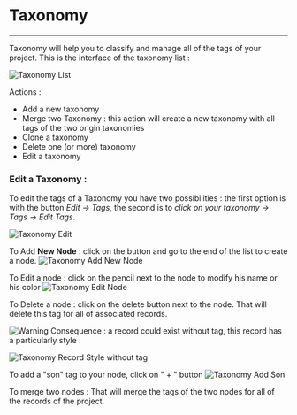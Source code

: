 # Taxonomy

-----------------

Taxonomy will help you to classify and manage all of the tags of your project.
This is the interface of the taxonomy list :

![Taxonomy List](/images/web_ui/taxonomy_list.png)

Actions :

- Add a new taxonomy
- Merge two Taxonomy : this action will create a new taxonomy with all tags of the two origin taxonomies
- Clone a taxonomy
- Delete one (or more) taxonomy
- Edit a taxonomy

### Edit a Taxonomy :

To edit the tags of a Taxonomy you have two possibilities : the first option is with the button *Edit -> Tags*, the second is to *click on your taxonomy -> Tags -> Edit Tags*.

![Taxonomy Edit](/images/web_ui/taxonomy_edit.png)

To Add **New Node** : click on the button and go to the end of the list to create a node.
![Taxonomy Add New Node](/images/web_ui/taxonomy_new_node.png)

To Edit a node : click on the pencil next to the node to modify his name or his color
![Taxonomy Edit Node](/images/web_ui/taxonomy_edit_node.png)

To Delete a node : click on the delete button next to the node. That will delete this tag for all of associated records.

![Warning](/images/web_ui/warning.png) Consequence : a record could exist without tag, this record has a particularly style :

![Taxonomy Record Style without tag](/images/web_ui/taxonomy_record_without_tag.png)

To add a "son" tag to your node, click on " + " button
![Taxonomy Add Son](/images/web_ui/taxonomy_add_son.png)

To merge two nodes : That will merge the tags of the two nodes for all of the records of the project.